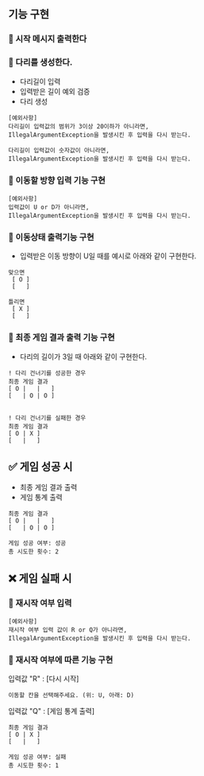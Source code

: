 ## 기능 구현

### 📃 시작 메시지 출력한다

### 📃 다리를 생성한다.
- 다리길이 입력
- 입력받은 길이 예외 검증
- 다리 생성
```
[예외사항]
다리길이 입력값의 범위가 3이상 20이하가 아니라면,
IllegalArgumentException을 발생시킨 후 입력을 다시 받는다.

다리길이 입력값이 숫자값이 아니라면,
IllegalArgumentException을 발생시킨 후 입력을 다시 받는다.
```

### 📃 이동할 방향 입력 기능 구현
```
[예외사항]
입력값이 U or D가 아니라면,
IllegalArgumentException을 발생시킨 후 입력을 다시 받는다.
```
### 📃 이동상태 출력기능 구현
- 입력받은 이동 방향이 U일 때를 예시로 아래와 같이 구현한다.
```
맞으면 
 [ O ]
 [   ]

틀리면
 [ X ]
 [   ]
``` 

### 📃 최종 게임 결과 출력 기능 구현
- 다리의 길이가 3일 때 아래와 같이 구현한다.
```
! 다리 건너기를 성공한 경우
최종 게임 결과
[ O |   |   ]
[   | O | O ]


! 다리 건너기를 실패한 경우
최종 게임 결과
[ O | X ]
[   |   ]
```

## ✅ 게임 성공 시
- 최종 게임 결과 출력
- 게임 통계 출력
```
최종 게임 결과
[ O |   |   ]
[   | O | O ]

게임 성공 여부: 성공
총 시도한 횟수: 2
```

## ❌ 게임 실패 시
### 📃 재시작 여부 입력
```
[예외사항]
재시작 여부 입력 값이 R or Q가 아니라면,
IllegalArgumentException을 발생시킨 후 입력을 다시 받는다.
```

### 📃 재시작 여부에 따른 기능 구현
입력값 "R" : [다시 시작]
```
이동할 칸을 선택해주세요. (위: U, 아래: D)
```

입력값 "Q" : [게임 통계 출력]
```
최종 게임 결과
[ O | X ]
[   |   ]

게임 성공 여부: 실패
총 시도한 횟수: 1
```